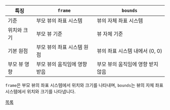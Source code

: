 
| 특징             | `frame`                    | `bounds`                         |
|------------------|----------------------------|----------------------------------|
| 기준             | 부모 뷰의 좌표 시스템      | 뷰의 자체 좌표 시스템           |
| 위치와 크기      | 부모 뷰 기준               | 뷰 자체 기준                    |
| 기본 원점        | 부모 뷰의 좌표 시스템 원점 | 뷰의 좌표 시스템 내에서 (0, 0)   |
| 부모 뷰 영향     | 부모 뷰의 움직임에 영향 받음 | 부모 뷰의 움직임에 영향 받지 않음 |

 `frame`은 부모 뷰의 좌표 시스템에서 위치와 크기를 나타내며, `bounds`는 뷰의 자체 좌표 시스템에서 위치와 크기를 나타냅니다.

 [목록](../README_link.md#ios)

